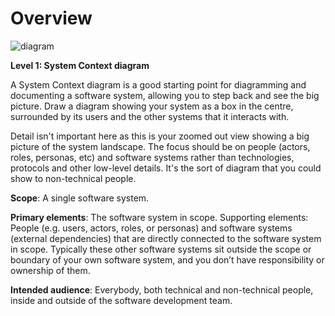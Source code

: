 # Overview

![diagram](https://www.plantuml.com/plantuml/svg/0/RL9DRnen4BqZyHycd8X4s4jFEILDLZGIj2Y0gfxGh1d0mXyhppYGVn_R92ZRvEZdD-zZx3iM31AjwVUkj5CcRWZs8YtVLbN0utYdPH-Ro1IKTq9EnihR2ZT1etiniOtLmu-RkK4dgzcqCYZ4ag3rGsQVPDmMwNvlUl_lpsgv_lkq_BMUrfFwz-FmEkDp2kpTi6tK20RFFkdkF4meM7H-aA1xK975MmhWjo1xWWRTOGJ7b0lQCeocO81A-UY4nuEal7Xb8JlK3IUHfvGbE1BucNZQxU1yM_IDyKU-c328XnTDHz1kwrCAqTu1DZvADjUXQpK2T1kmU21eyTLIrtrTdsH8EK1zOr4Ru8ljCXNH9LLAFzCgUFPRWVgazkXs1FHvu7z9MqhDC4KCQEcRLWlnWHZGc8-jgGIKx9dujTkb_-XJDmde65McfHE9Aa7wlMSovmSxRtV5nFaYmxdj-IqNv3RytYDlzODHPifIEeoIUhQSTsYset-N-EKtlG40)

**Level 1: System Context diagram**

A System Context diagram is a good starting point for diagramming and documenting a software system, allowing you to step back and see the big picture. Draw a diagram showing your system as a box in the centre, surrounded by its users and the other systems that it interacts with.

Detail isn't important here as this is your zoomed out view showing a big picture of the system landscape. The focus should be on people (actors, roles, personas, etc) and software systems rather than technologies, protocols and other low-level details. It's the sort of diagram that you could show to non-technical people.

**Scope**: A single software system.

**Primary elements**: The software system in scope.
Supporting elements: People (e.g. users, actors, roles, or personas) and software systems (external dependencies) that are directly connected to the software system in scope. Typically these other software systems sit outside the scope or boundary of your own software system, and you don’t have responsibility or ownership of them.

**Intended audience**: Everybody, both technical and non-technical people, inside and outside of the software development team.